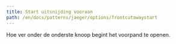 ```yaml
---
title: Start uitsnijding vooraan
path: /en/docs/patterns/jaeger/options/frontcutawaystart
---
```


Hoe ver onder de onderste knoop begint het voorpand te openen.